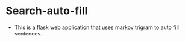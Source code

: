 # Search-auto-fill
- This is a flask web application that uses markov trigram to auto fill sentences.  
